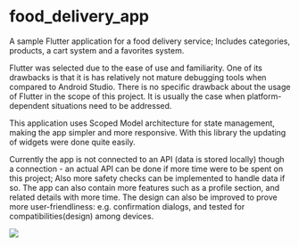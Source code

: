 # food_delivery_app

A sample Flutter application for a food delivery service; Includes categories, products, a cart system and a favorites system.


Flutter was selected due to the ease of use and familiarity. One of its drawbacks is that it is has relatively not mature debugging tools when compared to Android Studio. There is no specific drawback about the usage of Flutter in the scope of this project. It is usually the case when platform-dependent situations need to be addressed.

This application uses Scoped Model architecture for state management, making the app simpler and more responsive. With this library the updating of widgets were done quite easily.

Currently the app is not connected to an API (data is stored locally) though a connection - an actual API can be done if more time were to be spent on this project; Also more safety checks can be implemented to handle data if so. The app can also contain more features such as a profile section, and related details with more time. The design can also be improved to prove more user-friendliness: e.g. confirmation dialogs, and tested for compatibilities(design) among devices.

![](foodapp.gif)
